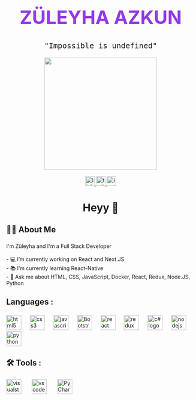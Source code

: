 <div align="center">
            <h1 style="font-size: 50px; font-style: inherit; color: rgb(146, 56, 230);"> 
                <b>ZÜLEYHA AZKUN</b>
            </h1>
            <pre style="font-size: 20px;">"Impossible is undefined"</pre>
            
</div>
<div align="center">
            <img height="300" src="https://media2.giphy.com/media/v1.Y2lkPTc5MGI3NjExMWFvOGRwc3p5emk2dmQ4NHpoN2NqYXVpamY0dGw5Y204dTdyeW41ZCZlcD12MV9pbnRlcm5hbF9naWZfYnlfaWQmY3Q9Zw/L1R1tvI9svkIWwpVYr/giphy.gif" />
</div>
        <br>
<div align="center">
            <a href="https://www.linkedin.com/in/züleyha-azkun-b25845212/" target="_blank">
                <img src="https://img.shields.io/static/v1?message=LinkedIn&logo=linkedin&label=&color=0077B5&logoColor=white&labelColor=&style=for-the-badge" height="25" alt="linkedin logo" />
            </a>
            <a href="https://twitter.com/ZuleyhAzkun"  target="_blank"> 
                <img src="https://img.shields.io/static/v1?message=Twitter&logo=twitter&label=&color=1DA1F2&logoColor=white&labelColor=&style=for-the-badge" height="25" alt="twitter logo" />
            </a>
            <a href="https://instagram.com/zuleyhatkm_" target="_blank">
                <img src="https://img.shields.io/static/v1?message=Instagram&logo=instagram&label=&color=E4405F&logoColor=white&labelColor=&style=for-the-badge" height="25" alt="instagram logo">
            </a>
</div>


###

<h1 align="center">Heyy 👋</h1>

###

<h2 align="left">👩‍💻  About Me</h2>

###

<p align="left">I'm Züleyha and I'm a Full Stack Developer<br><br>- 💻 I’m currently working on React and Next.JS<br>- 📚  I’m currently learning React-Native<br>- 💬 Ask me about HTML, CSS, JavaScript, Docker, React, Redux, Node.JS, Python</p>

###

<h2 align="left">Languages :</h2>

###

<div align="left">
  <img src="https://cdn.jsdelivr.net/gh/devicons/devicon/icons/html5/html5-original.svg" height="40" alt="html5 logo"  />
  <img width="15" />
  <img src="https://cdn.jsdelivr.net/gh/devicons/devicon/icons/css3/css3-original.svg" height="40" alt="css3 logo"  />
  <img width="15" />

  <img src="https://cdn.jsdelivr.net/gh/devicons/devicon/icons/javascript/javascript-plain.svg" height="40" alt="javascript logo"  />
  <img width="15" />
  <img src="https://cdn.jsdelivr.net/gh/devicons/devicon/icons/bootstrap/bootstrap-original.svg"height="40" alt="Bootstrap Logo"/>
  <img width="15">
  <img src="https://cdn.jsdelivr.net/gh/devicons/devicon/icons/react/react-original.svg" height="40" alt="react logo"  />
  <img width="15" />
  <img src="https://cdn.jsdelivr.net/gh/devicons/devicon/icons/redux/redux-original.svg" height="40" alt="redux logo"  />
  <img width="15" />
    <img src="https://cdn.jsdelivr.net/gh/devicons/devicon/icons/csharp/csharp-original.svg" height="40" alt="c# logo"  />
  <img width="15" />

  <img src="https://cdn.jsdelivr.net/gh/devicons/devicon/icons/nodejs/nodejs-original.svg" height="40" alt="nodejs logo"  />
  <img width="15" />

  <img src="https://cdn.jsdelivr.net/gh/devicons/devicon/icons/python/python-original.svg" height="40" alt="python logo"  />
</div>

###

<h2 align="left">🛠 Tools :</h2>

###

<div align="left">
  <img src="https://cdn.jsdelivr.net/gh/devicons/devicon/icons/visualstudio/visualstudio-plain.svg" height="40" alt="visualstudio logo"  />
  <img width="20" />
  <img src="https://cdn.jsdelivr.net/gh/devicons/devicon/icons/vscode/vscode-original.svg" height="40" alt="vscode logo"  />
  <img width="20" />
  <img src="https://cdn.jsdelivr.net/gh/devicons/devicon/icons/pycharm/pycharm-original.svg" height="40" alt="PyCharm logo"  />
</div>

###

>

###

###
